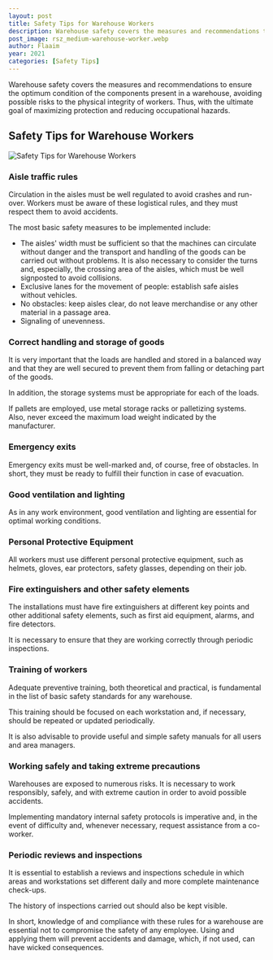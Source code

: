 ```yaml
---
layout: post
title: Safety Tips for Warehouse Workers
description: Warehouse safety covers the measures and recommendations to ensure the optimum condition of the components present in a warehouse, avoiding possible risks to the physical integrity of workers. Thus, with the ultimate goal of maximizing protection and reducing occupational hazards.
post_image: rsz_medium-warehouse-worker.webp
author: Flaaim
year: 2021
categories: [Safety Tips]
---
```


Warehouse safety covers the measures and recommendations to ensure the optimum condition of the components present in a warehouse, avoiding possible risks to the physical integrity of workers. Thus, with the ultimate goal of maximizing protection and reducing occupational hazards.



## Safety Tips for Warehouse Workers

![Safety Tips for Warehouse Workers](https://safetyworkblog.com/assets/rsz_medium-warehouse-worker.webp)

### Aisle traffic rules


Circulation in the aisles must be well regulated to avoid crashes and run-over. Workers must be aware of these logistical rules, and they must respect them to avoid accidents.



The most basic safety measures to be implemented include:



- The aisles' width must be sufficient so that the machines can circulate without danger and the transport and handling of the goods can be carried out without problems. It is also necessary to consider the turns and, especially, the crossing area of the aisles, which must be well signposted to avoid collisions.
- Exclusive lanes for the movement of people: establish safe aisles without vehicles.
- No obstacles: keep aisles clear, do not leave merchandise or any other material in a passage area.
- Signaling of unevenness.


### Correct handling and storage of goods


It is very important that the loads are handled and stored in a balanced way and that they are well secured to prevent them from falling or detaching part of the goods.



In addition, the storage systems must be appropriate for each of the loads.



If pallets are employed, use metal storage racks or palletizing systems. Also, never exceed the maximum load weight indicated by the manufacturer.



### Emergency exits


Emergency exits must be well-marked and, of course, free of obstacles. In short, they must be ready to fulfill their function in case of evacuation.



### Good ventilation and lighting


As in any work environment, good ventilation and lighting are essential for optimal working conditions.



### Personal Protective Equipment


All workers must use different personal protective equipment, such as helmets, gloves, ear protectors, safety glasses, depending on their job.



### Fire extinguishers and other safety elements


The installations must have fire extinguishers at different key points and other additional safety elements, such as first aid equipment, alarms, and fire detectors.



It is necessary to ensure that they are working correctly through periodic inspections.



### Training of workers


Adequate preventive training, both theoretical and practical, is fundamental in the list of basic safety standards for any warehouse.



This training should be focused on each workstation and, if necessary, should be repeated or updated periodically.



It is also advisable to provide useful and simple safety manuals for all users and area managers.



### Working safely and taking extreme precautions


Warehouses are exposed to numerous risks. It is necessary to work responsibly, safely, and with extreme caution in order to avoid possible accidents.



Implementing mandatory internal safety protocols is imperative and, in the event of difficulty and, whenever necessary, request assistance from a co-worker.



### Periodic reviews and inspections


It is essential to establish a reviews and inspections schedule in which areas and workstations set different daily and more complete maintenance check-ups.



The history of inspections carried out should also be kept visible.



In short, knowledge of and compliance with these rules for a warehouse are essential not to compromise the safety of any employee. Using and applying them will prevent accidents and damage, which, if not used, can have wicked consequences.
